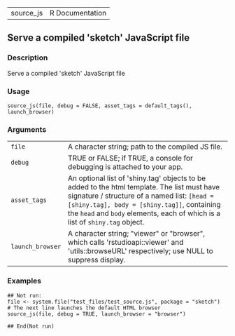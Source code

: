 |            |                 |
|------------|----------------:|
| source\_js | R Documentation |

## Serve a compiled 'sketch' JavaScript file

### Description

Serve a compiled 'sketch' JavaScript file

### Usage

    source_js(file, debug = FALSE, asset_tags = default_tags(), launch_browser)

### Arguments

|                  |                                                                                                                                                                                                                                                                           |
|------------------|---------------------------------------------------------------------------------------------------------------------------------------------------------------------------------------------------------------------------------------------------------------------------|
| `file`           | A character string; path to the compiled JS file.                                                                                                                                                                                                                         |
| `debug`          | TRUE or FALSE; if TRUE, a console for debugging is attached to your app.                                                                                                                                                                                                  |
| `asset_tags`     | An optional list of 'shiny.tag' objects to be added to the html template. The list must have signature / structure of a named list: `[head = [shiny.tag], body = [shiny.tag]]`, containing the `head` and `body` elements, each of which is a list of `shiny.tag` object. |
| `launch_browser` | A character string; "viewer" or "browser", which calls 'rstudioapi::viewer' and 'utils::browseURL' respectively; use NULL to suppress display.                                                                                                                            |

### Examples

    ## Not run: 
    file <- system.file("test_files/test_source.js", package = "sketch")
    # The next line launches the default HTML browser
    source_js(file, debug = TRUE, launch_browser = "browser")

    ## End(Not run)

<link rel="stylesheet" type="text/css" href="../css/md-styles.css"></link>
